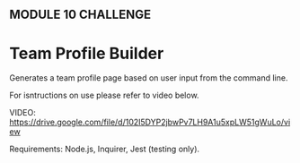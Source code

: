## MODULE 10 CHALLENGE

# Team Profile Builder

Generates a team profile page based on user input from the command line.

For isntructions on use please refer to video below.

VIDEO: https://drive.google.com/file/d/102I5DYP2jbwPv7LH9A1u5xpLW51gWuLo/view

Requirements: Node.js, Inquirer, Jest (testing only).
